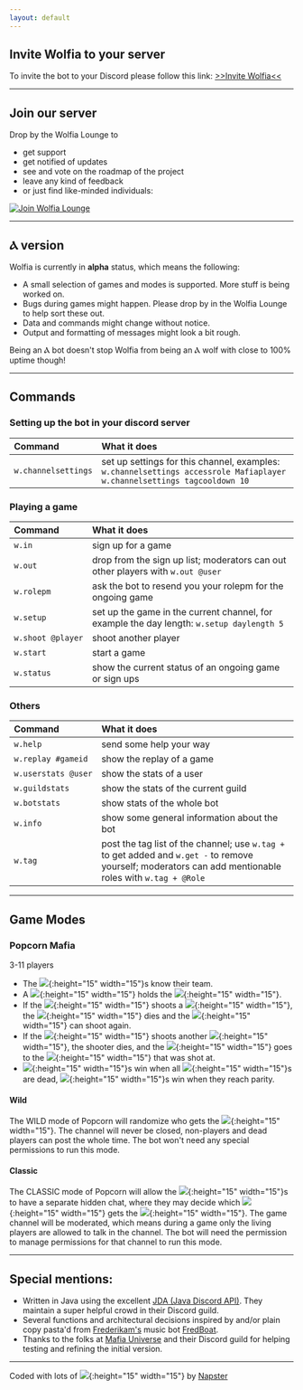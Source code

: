 ```yaml
---
layout: default
---
```


## Invite Wolfia to your server

To invite the bot to your Discord please follow this link:
[>>Invite Wolfia<<](https://discordapp.com/oauth2/authorize?&client_id=306583221565521921&scope=bot)

* * *

## Join our server

Drop by the Wolfia Lounge to
- get support
- get notified of updates
- see and vote on the roadmap of the project
- leave any kind of feedback
- or just find like-minded individuals:

[![Join Wolfia Lounge](https://discordapp.com/api/guilds/315944983754571796/embed.png?style=banner2)](https://discord.gg/nvcfX3q)

* * *

## Ⲁ version

Wolfia is currently in **alpha** status, which means the following:
- A small selection of games and modes is supported. More stuff is being worked on.
- Bugs during games might happen. Please drop by in the Wolfia Lounge to help sort these out.
- Data and commands might change without notice.
- Output and formatting of messages might look a bit rough.

Being an Ⲁ bot doesn't stop Wolfia from being an Ⲁ wolf with close to 100% uptime though!

* * *

## Commands

### Setting up the bot in your discord server

| Command             | What it does                                                                                                              |
|:--------------------|:--------------------------------------------------------------------------------------------------------------------------|
| `w.channelsettings` | set up settings for this channel, examples: `w.channelsettings accessrole Mafiaplayer` `w.channelsettings tagcooldown 10` |


### Playing a game

| Command            | What it does                                                                              |
|:-------------------|:------------------------------------------------------------------------------------------|
| `w.in`             | sign up for a game                                                                        |
| `w.out`            | drop from the sign up list; moderators can out other players with `w.out @user`           |
| `w.rolepm`         | ask the bot to resend you your rolepm for the ongoing game                                |
| `w.setup`          | set up the game in the current channel, for example the day length: `w.setup daylength 5` |
| `w.shoot @player`  | shoot another player                                                                      |
| `w.start`          | start a game                                                                              |
| `w.status`         | show the current status of an ongoing game or sign ups                                    |


### Others

| Command            | What it does                                                                    |
|:-------------------|:--------------------------------------------------------------------------------|
| `w.help`           | send some help your way                                                         |
| `w.replay #gameid` | show the replay of a game                                                       |
| `w.userstats @user`| show the stats of a user                                                        |
| `w.guildstats`     | show the stats of the current guild                                             |
| `w.botstats`       | show stats of the whole bot                                                     |
| `w.info`           | show some general information about the bot                                     |
| `w.tag`            | post the tag list of the channel; use `w.tag +` to get added and `w.get -` to remove yourself; moderators can add mentionable roles with `w.tag + @Role` |


* * *

## Game Modes

### Popcorn Mafia
3-11 players

- The ![](https://canary.discordapp.com/assets/04ff67f3321f9158ad57242a5412782b.svg){:height="15" width="15"}s know their team.
- A ![](https://canary.discordapp.com/assets/984390b3eefc024ea770ccbfcfbdc4e2.svg){:height="15" width="15"} holds the ![](https://canary.discordapp.com/assets/3071dbc60204c84ca0cf423b8b08a204.svg){:height="15" width="15"}.
- If the ![](https://canary.discordapp.com/assets/984390b3eefc024ea770ccbfcfbdc4e2.svg){:height="15" width="15"} shoots a ![](https://canary.discordapp.com/assets/04ff67f3321f9158ad57242a5412782b.svg){:height="15" width="15"}, the ![](https://canary.discordapp.com/assets/04ff67f3321f9158ad57242a5412782b.svg){:height="15" width="15"} dies and the ![](https://canary.discordapp.com/assets/984390b3eefc024ea770ccbfcfbdc4e2.svg){:height="15" width="15"} can shoot again.
- If the ![](https://canary.discordapp.com/assets/984390b3eefc024ea770ccbfcfbdc4e2.svg){:height="15" width="15"} shoots another ![](https://canary.discordapp.com/assets/984390b3eefc024ea770ccbfcfbdc4e2.svg){:height="15" width="15"}, the shooter dies, and the ![](https://canary.discordapp.com/assets/3071dbc60204c84ca0cf423b8b08a204.svg){:height="15" width="15"} goes to the ![](https://canary.discordapp.com/assets/984390b3eefc024ea770ccbfcfbdc4e2.svg){:height="15" width="15"} that was shot at.
- ![](https://canary.discordapp.com/assets/984390b3eefc024ea770ccbfcfbdc4e2.svg){:height="15" width="15"}s win when all ![](https://canary.discordapp.com/assets/04ff67f3321f9158ad57242a5412782b.svg){:height="15" width="15"}s are dead, ![](https://canary.discordapp.com/assets/04ff67f3321f9158ad57242a5412782b.svg){:height="15" width="15"}s win when they reach parity.

#### Wild
The WILD mode of Popcorn will randomize who gets the ![](https://canary.discordapp.com/assets/3071dbc60204c84ca0cf423b8b08a204.svg){:height="15" width="15"}.
The channel will never be closed, non-players and dead players can post the whole time. The bot won't need any special permissions to run this mode.

#### Classic
The CLASSIC mode of Popcorn will allow the ![](https://canary.discordapp.com/assets/04ff67f3321f9158ad57242a5412782b.svg){:height="15" width="15"}s to have a separate hidden chat, where they may decide which ![](https://canary.discordapp.com/assets/984390b3eefc024ea770ccbfcfbdc4e2.svg){:height="15" width="15"} gets the ![](https://canary.discordapp.com/assets/3071dbc60204c84ca0cf423b8b08a204.svg){:height="15" width="15"}.
The game channel will be moderated, which means during a game only the living players are allowed to talk in the channel. The bot will need the permission to manage permissions for that channel to run this mode.

* * *

## Special mentions:
- Written in Java using the excellent [JDA (Java Discord API)](https://github.com/DV8FromTheWorld/JDA). They maintain a super helpful crowd in their Discord guild.
- Several functions and architectural decisions inspired by and/or plain copy pasta'd from [Frederikam's](https://github.com/Frederikam) music bot [FredBoat](https://github.com/Frederikam/FredBoat).
- Thanks to the folks at [Mafia Universe](http://www.mafiauniverse.com) and their Discord guild for helping testing and refining the initial version.

* * *

Coded with lots of ![](https://canary.discordapp.com/assets/25c09e6fde32411da2b0da00f5cb9c84.svg){:height="15" width="15"} by [Napster](https://npstr.space/)